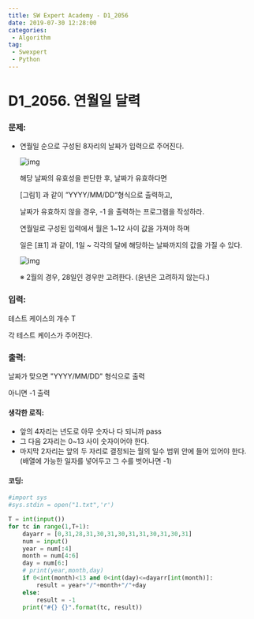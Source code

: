 ```yaml
---
title: SW Expert Academy - D1_2056
date: 2019-07-30 12:28:00
categories:
 - Algorithm
tag:
 - Swexpert
 - Python
---
```


# D1_2056. 연월일 달력

### 문제:

- 연월일 순으로 구성된 8자리의 날짜가 입력으로 주어진다.

  ![img](https://www.swexpertacademy.com/main/common/fileDownload.do?downloadType=CKEditorImages&fileId=AV5QOksKA1QDFAUq)

  해당 날짜의 유효성을 판단한 후, 날짜가 유효하다면

  [그림1] 과 같이 ”YYYY/MM/DD”형식으로 출력하고,

  날짜가 유효하지 않을 경우, -1 을 출력하는 프로그램을 작성하라.

  연월일로 구성된 입력에서 월은 1~12 사이 값을 가져야 하며

  일은 [표1] 과 같이, 1일 ~ 각각의 달에 해당하는 날짜까지의 값을 가질 수 있다.

   

  ![img](https://www.swexpertacademy.com/main/common/fileDownload.do?downloadType=CKEditorImages&fileId=AV5QOw9qA1UDFAUq)

  ※ 2월의 경우, 28일인 경우만 고려한다. (윤년은 고려하지 않는다.)

### 입력:

테스트 케이스의 개수  T

각 테스트 케이스가 주어진다.



### 출력:

날짜가 맞으면 "YYYY/MM/DD" 형식으로 출력

아니면 -1 출력



#### 생각한 로직:

- 앞의 4자리는 년도로 아무 숫자나 다 되니까 pass
- 그 다음 2자리는 0~13 사이 숫자이어야 한다.
- 마지막 2자리는 앞의 두 자리로 결정되는 월의 일수 범위 안에 들어 있어야 한다. (배열에 가능한 일자를 넣어두고 그 수를 벗어나면 -1)



#### 코딩:

```python
#import sys
#sys.stdin = open("1.txt",'r')

T = int(input())
for tc in range(1,T+1):
    dayarr = [0,31,28,31,30,31,30,31,31,30,31,30,31]
    num = input()
    year = num[:4]
    month = num[4:6]
    day = num[6:]
    # print(year,month,day)
    if 0<int(month)<13 and 0<int(day)<=dayarr[int(month)]:
        result = year+"/"+month+"/"+day
    else:
        result = -1
    print("#{} {}".format(tc, result))

```



[출처]: https://www.swexpertacademy.com/